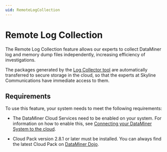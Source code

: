 ```yaml
---
uid: RemoteLogCollection
---
```


# Remote Log Collection

The Remote Log Collection feature allows our experts to collect DataMiner log and memory dump files independently, increasing efficiency of investigations.

The packages generated by the [Log Collector tool](xref:SLLogCollector) are automatically transferred to secure storage in the cloud, so that the experts at Skyline Communications have immediate access to them.

## Requirements

To use this feature, your system needs to meet the following requirements:

- The DataMiner Cloud Services need to be enabled on your system. For information on how to enable this, see [Connecting your DataMiner System to the cloud](xref:Connecting_your_DataMiner_System_to_the_cloud).

- Cloud Pack version 2.8.1 or later must be installed. You can always find the latest Cloud Pack on [DataMiner Dojo](https://community.dataminer.services/downloads/).
